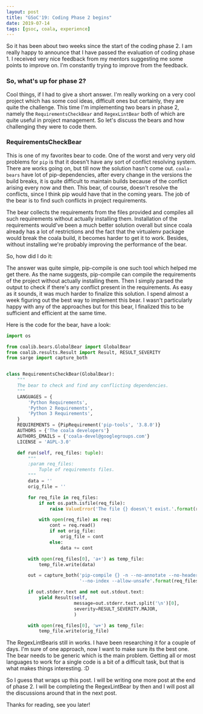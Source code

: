 ```yaml
---
layout: post
title: "GSoC'19: Coding Phase 2 begins"
date: 2019-07-14
tags: [gsoc, coala, experience]
---
```


So it has been about two weeks since the start of the coding phase 2. I am
really happy to announce that I have passed the evaluation of coding phase 1.
I received very nice feedback from my mentors suggesting me some points to
improve on. I'm constantly trying to improve from the feedback.

### So, what's up for phase 2?
Cool things, if I had to give a short answer. I'm really working on a very cool
project which has some cool ideas, difficult ones but certainly, they are quite
the challenge.
This time I'm implementing two bears in phase 2, namely the
`RequirementsCheckBear` and `RegexLintBear` both of which are quite useful in
project management. So let's discuss the bears and how challenging they were to
code them.

### RequirementsCheckBear
This is one of my favorites bear to code. One of the worst and very very old
problems for `pip` is that it doesn't have any sort of conflict resolving
system. There are works going on, but till now the solution hasn't come out.
`coala-bears` have lot of pip-dependencies, after every change in the versions
the build breaks, it is quite difficult to maintain builds because of the
conflict arising every now and then. This bear, of course, doesn't resolve the
conflicts, since I think pip would have that in the coming years. The job of the
bear is to find such conflicts in project requirements.

The bear collects the requirements from the files provided and compiles all such
requirements without actually installing them. Installation of the requirements
would've been a much better solution overall but since coala already has a lot
of restrictions and the fact that the virtualenv package would break the coala
build, it becomes harder to get it to work. Besides, without installing we're
probably improving the performance of the bear.

So, how did I do it:

The answer was quite simple, pip-compile is one such tool which helped me get
there. As the name suggests, pip-compile can compile the requirements of the
project without actually installing them. Then I simply parsed the output to
check if there's any conflict present in the requirements. As easy as it sounds,
it was much harder to finalize this solution. I spend almost a week figuring out
the best way to implement this bear. I wasn't particularly happy with any of the
approaches but for this bear, I finalized this to be sufficient and efficient at
the same time.

Here is the code for the bear, have a look:


```py
import os

from coalib.bears.GlobalBear import GlobalBear
from coalib.results.Result import Result, RESULT_SEVERITY
from sarge import capture_both


class RequirementsCheckBear(GlobalBear):
    """
    The bear to check and find any conflicting dependencies.
    """
    LANGUAGES = {
        'Python Requirements',
        'Python 2 Requirements',
        'Python 3 Requirements',
    }
    REQUIREMENTS = {PipRequirement('pip-tools', '3.8.0')}
    AUTHORS = {'The coala developers'}
    AUTHORS_EMAILS = {'coala-devel@googlegroups.com'}
    LICENSE = 'AGPL-3.0'

    def run(self, req_files: tuple):
        """
        :param req_files:
            Tuple of requirements files.
        """
        data = ''
        orig_file = ''

        for req_file in req_files:
            if not os.path.isfile(req_file):
                raise ValueError('The file {} doesn\'t exist.'.format(req_file))

            with open(req_file) as req:
                cont = req.read()
                if not orig_file:
                    orig_file = cont
                else:
                    data += cont

        with open(req_files[0], 'a+') as temp_file:
            temp_file.write(data)

        out = capture_both('pip-compile {} -n --no-annotate --no-header '
                           '--no-index --allow-unsafe'.format(req_files[0]))

        if out.stderr.text and not out.stdout.text:
            yield Result(self,
                         message=out.stderr.text.split('\n')[0],
                         severity=RESULT_SEVERITY.MAJOR,
                         )

        with open(req_files[0], 'w+') as temp_file:
            temp_file.write(orig_file)
```

The RegexLintBearis still in works. I have been researching it for a couple of
days. I'm sure of one approach, now I want to make sure its the best one. The
bear needs to be generic which is the main problem. Getting all or most
languages to work for a single code is a bit of a difficult task, but that is
what makes things interesting. :D

So I guess that wraps up this post. I will be writing one more post at the end
of phase 2. I will be completing the RegexLintBear by then and I will post all
the discussions around that in the next post.

Thanks for reading, see you later!
